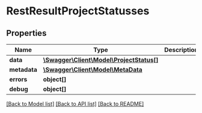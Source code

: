 # RestResultProjectStatusses

## Properties

 Name         | Type                                                          | Description | Notes      
--------------|---------------------------------------------------------------|-------------|------------
 **data**     | [**\Swagger\Client\Model\ProjectStatus[]**](ProjectStatus.md) |             | [optional] 
 **metadata** | [**\Swagger\Client\Model\MetaData**](MetaData.md)             |             | [optional] 
 **errors**   | **object[]**                                                  |             | [optional] 
 **debug**    | **object[]**                                                  |             | [optional] 

[[Back to Model list]](../README.md#documentation-for-models) [[Back to API list]](../README.md#documentation-for-api-endpoints) [[Back to README]](../README.md)


